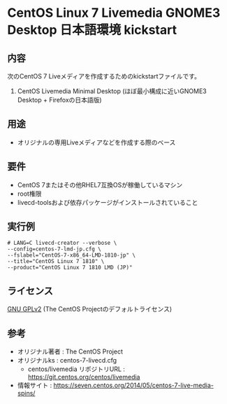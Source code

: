 # CentOS Linux 7 Livemedia GNOME3 Desktop 日本語環境 kickstart

## 内容
次のCentOS 7 Liveメディアを作成するためのkickstartファイルです。
1. CentOS Livemedia Minimal Desktop (ほぼ最小構成に近いGNOME3 Desktop + Firefoxの日本語版)

## 用途
- オリジナルの専用Liveメディアなどを作成する際のベース

## 要件
- CentOS 7またはその他RHEL7互換OSが稼働しているマシン
- root権限
- livecd-toolsおよび依存パッケージがインストールされていること

## 実行例
```
# LANG=C livecd-creator --verbose \
--config=centos-7-lmd-jp.cfg \
--fslabel="CentOS-7-x86_64-LMD-1810-jp" \
--title="CentOS Linux 7 1810" \
--product="CentOS Linux 7 1810 LMD (JP)"
```

## ライセンス

[GNU GPLv2](https://github.com/lunatilia/centos-7-livemedia-japanese/blob/master/LICENSE) (The CentOS Projectのデフォルトライセンス)

## 参考

- オリジナル著者   : The CentOS Project
- オリジナルks     : centos-7-livecd.cfg
  - centos/livemedia リポジトリURL : https://git.centos.org/centos/livemedia
- 情報サイト    : https://seven.centos.org/2014/05/centos-7-live-media-spins/
